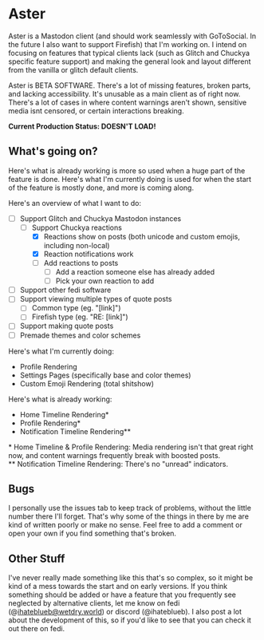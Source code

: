 # Aster
Aster is a Mastodon client (and should work seamlessly with GoToSocial. In the future I also want to support Firefish) that I'm working on. I intend on focusing on features that typical clients lack (such as Glitch and Chuckya specific feature support) and making the general look and layout different from the vanilla or glitch default clients. 
 
Aster is BETA SOFTWARE. There's a lot of missing features, broken parts, and lacking accessibility. It's unusable as a main client as of right now. There's a lot of cases in where content warnings aren't shown, sensitive media isnt censored, or certain interactions breaking. 
 
**Current Production Status: DOESN'T LOAD!**

## What's going on?
 
Here's what is already working is more so used when a huge part of the feature is done. Here's what I'm currently doing is used for when the start of the feature is mostly done, and more is coming along.

Here's an overview of what I want to do:
- [ ] Support Glitch and Chuckya Mastodon instances
    - [ ] Support Chuckya reactions
        - [x] Reactions show on posts (both unicode and custom emojis, including non-local)
        - [x] Reaction notifications work
        - [ ] Add reactions to posts
            - [ ] Add a reaction someone else has already added
            - [ ] Pick your own reaction to add
- [ ] Support other fedi software
- [ ] Support viewing multiple types of quote posts
    - [ ] Common type (eg. "\[link\]")
    - [ ] Firefish type (eg. "RE: \[link\]")
- [ ] Support making quote posts
- [ ] Premade themes and color schemes
  
Here's what I'm currently doing:
- Profile Rendering
- Settings Pages (specifically base and color themes)
- Custom Emoji Rendering (total shitshow)

Here's what is already working:
- Home Timeline Rendering\*
- Profile Rendering\*
- Notification Timeline Rendering\*\*
 
\* Home Timeline & Profile Rendering: Media rendering isn't that great right now, and content warnings frequently break with boosted posts.  
\*\* Notification Timeline Rendering: There's no "unread" indicators.

## Bugs

I personally use the issues tab to keep track of problems, without the little number there I'll forget. That's why some of the things in there by me are kind of written poorly or make no sense. Feel free to add a comment or open your own if you find something that's broken.

## Other Stuff
I've never really made something like this that's so complex, so it might be kind of a mess towards the start and on early versions. If you think something should be added or have a feature that you frequently see neglected by alternative clients, let me know on fedi (@ihateblueb@wetdry.world) or discord (@ihateblueb). I also post a lot about the development of this, so if you'd like to see that you can check it out there on fedi.